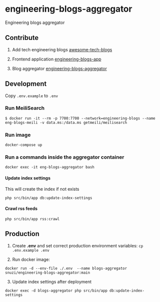 # engineering-blogs-aggregator
Engineering blogs aggregator

## Contribute
1. Add tech engineering blogs [awesome-tech-blogs](https://github.com/snuzi/awesome-tech-blogs)

2. Frontend application [engineering-blogs-app](https://github.com/snuzi/engineering-blogs-app)

3. Blog aggregator [engineering-blogs-aggregator](https://github.com/snuzi/engineering-blogs-aggregator)


## Development

Copy `.env.example` to `.env`

### Run MeiliSearch
```
$ docker run -it --rm -p 7700:7700 --network=engineering-blogs --name eng-blogs-meili -v data.ms:/data.ms getmeili/meilisearch
```

### Run image
`docker-compose up`

### Run a commands inside the aggregator container
`docker exec -it eng-blogs-aggregator bash`

#### Update index settings
This will create the index if not exists

`php src/bin/app db:update-index-settings`

#### Crawl rss feeds
`php src/bin/app rss:crawl`

## Production
1. Create **.env** and set correct production environment variables:
`cp .env.example .env`

2. Run docker image:

```
docker run -d --env-file ./.env  --name blogs-aggregator snuzi/engineering-blogs-aggregator:main
```
3. Update index settings after deployment 
```
docker exec -d blogs-aggregator php src/bin/app db:update-index-settings
```
